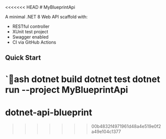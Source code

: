 <<<<<<< HEAD
﻿# MyBlueprintApi

A minimal .NET 8 Web API scaffold with:

- RESTful controller
- XUnit test project
- Swagger enabled
- CI via GitHub Actions

## Quick Start

`ash
dotnet build
dotnet test
dotnet run --project MyBlueprintApi
=======
# dotnet-api-blueprint
>>>>>>> 00b4832f4971961d48a4e519e0f2a49e104c1377
